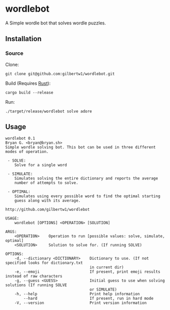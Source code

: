 wordlebot
=========

A Simple wordle bot that solves wordle puzzles.

Installation
------------

### Source

Clone:

    git clone git@github.com:gilbertw1/wordlebot.git

Build (Requires [Rust](https://www.rust-lang.org/)):

    cargo build --release

Run:

    ./target/release/wordlebot solve adore



Usage
-----

```
wordlebot 0.1
Bryan G. <bryan@bryan.sh>
Simple wordle solving bot. This bot can be used in three different
modes of operation.

 - SOLVE:
    Solve for a single word

 - SIMULATE:
    Simulates solving the entire dictionary and reports the average
    number of attempts to solve.

 - OPTIMAL:
    Simulates using every possible word to find the optimal starting
    guess along with its average.

http://github.com/gilbertw1/wordlebot

USAGE:
    wordlebot [OPTIONS] <OPERATION> [SOLUTION]

ARGS:
    <OPERATION>    Operation to run [possible values: solve, simulate, optimal]
    <SOLUTION>     Solution to solve for. (If running SOLVE)

OPTIONS:
    -d, --dictionary <DICTIONARY>    Dictionary to use. (If not specified looks for dictionary.txt
                                     in current dir)
    -e, --emoji                      If present, print emoji results instead of raw characters
    -g, --guess <GUESS>              Initial guess to use when solving solutions (If running SOLVE
                                     or SIMULATE)
    -h, --help                       Print help information
        --hard                       If present, run in hard mode
    -V, --version                    Print version information
```
